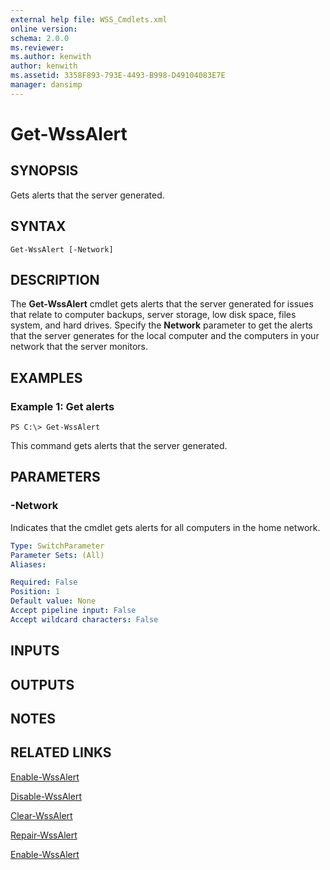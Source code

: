 ```yaml
---
external help file: WSS_Cmdlets.xml
online version: 
schema: 2.0.0
ms.reviewer:
ms.author: kenwith
author: kenwith
ms.assetid: 3358F893-793E-4493-B998-D49104083E7E
manager: dansimp
---
```


# Get-WssAlert

## SYNOPSIS
Gets alerts that the server generated.

## SYNTAX

```
Get-WssAlert [-Network]
```

## DESCRIPTION
The **Get-WssAlert** cmdlet gets alerts that the server generated for issues that relate to computer backups, server storage, low disk space, files system, and hard drives.
Specify the **Network** parameter to get the alerts that the server generates for the local computer and the computers in your network that the server monitors.

## EXAMPLES

### Example 1: Get alerts
```
PS C:\> Get-WssAlert
```

This command gets alerts that the server generated.

## PARAMETERS

### -Network
Indicates that the cmdlet gets alerts for all computers in the home network.

```yaml
Type: SwitchParameter
Parameter Sets: (All)
Aliases: 

Required: False
Position: 1
Default value: None
Accept pipeline input: False
Accept wildcard characters: False
```

## INPUTS

## OUTPUTS

## NOTES

## RELATED LINKS

[Enable-WssAlert](./Enable-WssAlert.md)

[Disable-WssAlert](./Disable-WssAlert.md)

[Clear-WssAlert](./Clear-WssAlert.md)

[Repair-WssAlert](./Repair-WssAlert.md)

[Enable-WssAlert](./Enable-WssAlert.md)
